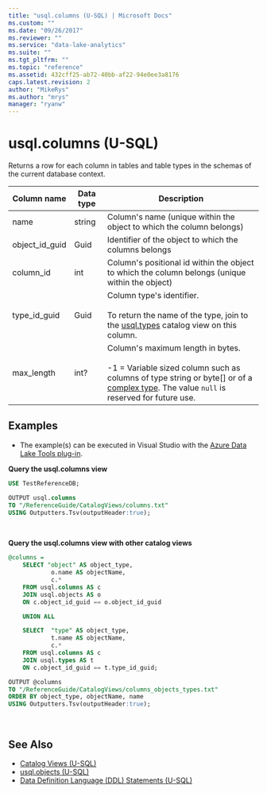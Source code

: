 ```yaml
---
title: "usql.columns (U-SQL) | Microsoft Docs"
ms.custom: ""
ms.date: "09/26/2017"
ms.reviewer: ""
ms.service: "data-lake-analytics"
ms.suite: ""
ms.tgt_pltfrm: ""
ms.topic: "reference"
ms.assetid: 432cff25-ab72-40bb-af22-94e0ee3a8176
caps.latest.revision: 2
author: "MikeRys"
ms.author: "mrys"
manager: "ryanw"
---
```


# usql.columns (U-SQL)
Returns a row for each column in tables and table types in the schemas of the current database context.


Column name  |Data type  |Description  
---------|---------|---------
name     | string         |Column's name (unique within the object to which the column belongs)        
object_id_guid     |Guid         |Identifier of the object to which the columns belongs         
column_id     |int         |Column's positional id within the object to which the column belongs (unique within the object)         
type_id_guid     |Guid         |Column type's identifier.<br><br>  To return the name of the type, join to the [usql.types](usql-types-u-sql.md) catalog view on this column.       
max_length     |int?         |Column's maximum length in bytes.<br><br>  -1 = Variable sized column such as columns of type string or byte[] or of a [complex type](complex-built-in-u-sql-types.md). The value `null` is reserved for future use.         


## Examples
- The example(s) can be executed in Visual Studio with the [Azure Data Lake Tools plug-in](https://www.microsoft.com/download/details.aspx?id=49504).  


**Query the usql.columns view**  
```sql
USE TestReferenceDB;

OUTPUT usql.columns
TO "/ReferenceGuide/CatalogViews/columns.txt"
USING Outputters.Tsv(outputHeader:true);
```
<br />

**Query the usql.columns view with other catalog views**  
```sql
@columns =
    SELECT "object" AS object_type,
            o.name AS objectName,
            c.*
    FROM usql.columns AS c
    JOIN usql.objects AS o
    ON c.object_id_guid == o.object_id_guid

    UNION ALL

    SELECT  "type" AS object_type,
            t.name AS objectName,
            c.*
    FROM usql.columns AS c
    JOIN usql.types AS t
    ON c.object_id_guid == t.type_id_guid;

OUTPUT @columns
TO "/ReferenceGuide/CatalogViews/columns_objects_types.txt"
ORDER BY object_type, objectName, name
USING Outputters.Tsv(outputHeader:true);  
```
<br />

## See Also
* [Catalog Views (U-SQL)](catalog-views-u-sql.md)
* [usql.objects (U-SQL)](usql-objects-u-sql.md)
* [Data Definition Language (DDL) Statements (U-SQL)](data-definition-language-ddl-statements-u-sql.md)
